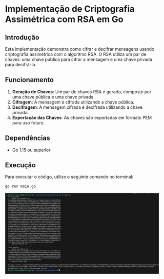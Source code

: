 # Implementação de Criptografia Assimétrica com RSA em Go

## Introdução

Esta implementação demonstra como cifrar e decifrar mensagens usando criptografia assimétrica com o algoritmo RSA. O RSA utiliza um par de chaves: uma chave pública para cifrar a mensagem e uma chave privada para decifrá-la. 

## Funcionamento

1. **Geração de Chaves**: Um par de chaves RSA é gerado, composto por uma chave pública e uma chave privada.
2. **Cifragem**: A mensagem é cifrada utilizando a chave pública.
3. **Decifragem**: A mensagem cifrada é decifrada utilizando a chave privada.
4. **Exportação das Chaves**: As chaves são exportadas em formato PEM para uso futuro.

## Dependências

- Go 1.15 ou superior

## Execução

Para executar o código, utilize o seguinte comando no terminal:

```bash
go run main.go
```
![Imagem do teste](test.png)


